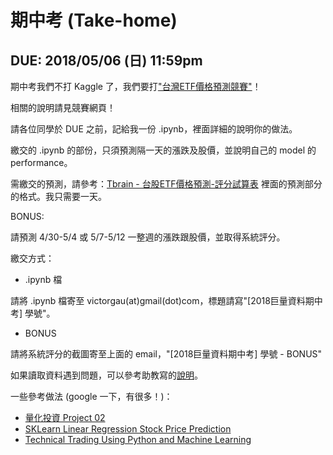 # 期中考 (Take-home)

## DUE: 2018/05/06 (日) 11:59pm

期中考我們不打 Kaggle 了，我們要打["台灣ETF價格預測競賽"](https://tbrain.trendmicro.com.tw/Competitions/Details/2)！

相關的說明請見競賽網頁！

請各位同學於 DUE 之前，記給我一份 .ipynb，裡面詳細的說明你的做法。

繳交的 .ipynb 的部份，只須預測隔一天的漲跌及股價，並說明自己的 model 的 performance。

需繳交的預測，請參考：[Tbrain - 台股ETF價格預測-評分試算表](https://tbrain.trendmicro.com.tw/Content/files/TBrain-TWETF-EvaluationSheet_v1.0.xlsx) 裡面的預測部分的格式。我只需要一天。

BONUS:

請預測 4/30-5/4 或 5/7-5/12 一整週的漲跌跟股價，並取得系統評分。


繳交方式：

* .ipynb 檔

請將 .ipynb 檔寄至 victorgau(at)gmail(dot)com，標題請寫"[2018巨量資料期中考] 學號"。

* BONUS

請將系統評分的截圖寄至上面的 email，"[2018巨量資料期中考] 學號 - BONUS"

如果讀取資料遇到問題，可以參考助教寫的[說明](https://hackmd.io/s/ryDB574aM)。

一些參考做法 (google 一下，有很多！)：

* [量化投資 Project 02](https://github.com/ChenHandsomeboy/Team_Project)
* [SKLearn Linear Regression Stock Price Prediction](https://gist.github.com/greencoder/ab37304b6d47e6d1e55b4adf96ea7b47)
* [Technical Trading Using Python and Machine Learning ](https://www.reddit.com/r/stocks/comments/5mfdjk/howto_technical_trading_using_python_and_machine/)

